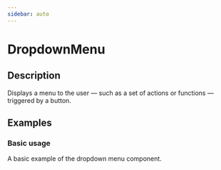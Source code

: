 ```yaml
---
sidebar: auto
---
```


# DropdownMenu <Badge type="warning" text="Incomplete" />

## Description

Displays a menu to the user — such as a set of actions or functions — triggered by a button.

## Examples

### Basic usage
A basic example of the dropdown menu component.

<ComponentPreview name="dropdown-menu/simple" />

<!-- @include: ./dropdown-menu-meta.md -->